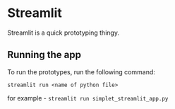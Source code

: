 # Streamlit

Streamlit is a quick prototyping thingy.

## Running the app

To run the prototypes, run the following command:

`streamlit run <name of python file>`

for example - `streamlit run simplet_streamlit_app.py`
